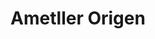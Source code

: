 ---
title: "Ametller Origen"
url: /barcelona/ametller-origen-carrer-de-mallorca/
shop: Supermarkt
---